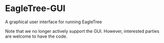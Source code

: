 # EagleTree-GUI
A graphical user interface for running EagleTree

Note that we no longer actively support the GUI. However, interested parties are welcome to have the code. 
